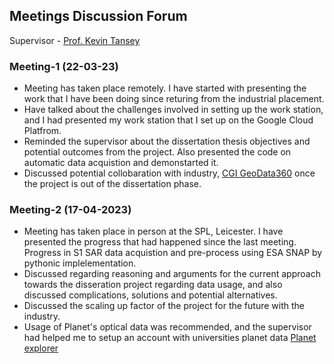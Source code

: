 ## Meetings Discussion Forum
Supervisor - [Prof. Kevin Tansey](https://le.ac.uk/people/kevin-tansey)

### Meeting-1 (22-03-23)
* Meeting has taken place remotely. I have started with presenting the work that I have been doing since returing from the industrial placement.
* Have talked about the challenges involved in setting up the work station, and I had presented my work station that I set up on the Google Cloud Platfrom.
* Reminded the supervisor about the dissertation thesis objectives and potential outcomes from the project. Also presented the code on automatic data acquistion and demonstarted it.
* Discussed potential collobaration with industry, [CGI GeoData360](https://www.cgi.com/uk/en-gb/geodata360) once the project is out of the dissertation phase. 

### Meeting-2 (17-04-2023)
* Meeting has taken place in person at the SPL, Leicester. I have presented the progress that had happened since the last meeting. Progress in S1 SAR data acquistion and pre-process using ESA SNAP by pythonic implelementation.
* Discussed regarding reasoning and arguments for the current approach towards the disseration project regarding data usage, and also discussed complications, solutions and potential alternatives.
* Discussed the scaling up factor of the project for the future with the industry.
* Usage of Planet's optical data was recommended, and the supervisor had helped me to setup an account with universities planet data [Planet explorer](https://www.planet.com/explorer/)
